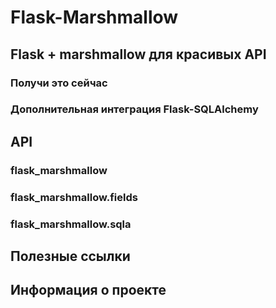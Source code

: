 # Flask-Marshmallow

## Flask + marshmallow для красивых API

### Получи это сейчас

### Дополнительная интеграция Flask-SQLAlchemy

## API

### flask\_marshmallow

### flask\_marshmallow.fields

### flask\_marshmallow.sqla

## Полезные ссылки

## Информация о проекте
